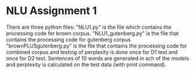 # NLU Assignment 1
There are three python files:
"NLU1.py" is the file which contains the processing code for brown corpus. 
"NLU1_gutenberg.py" is the file that contains the processing code for gutenberg corpus
"brownPLUSgutenberg.py" is the file that contains the processing code for combined corpus and testing of perplexity is done once for D1 test and once for D2 test.
Sentences of 10 words are generated in ach of the models and perplexity is calculated on the test data (with print command).
